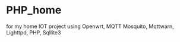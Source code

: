# PHP_home
for  my home IOT project using Openwrt, MQTT Mosquito, Mqttwarn, Lighttpd, PHP, Sqllite3 
